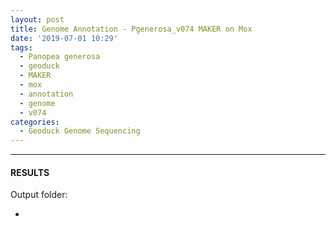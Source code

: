 ```yaml
---
layout: post
title: Genome Annotation - Pgenerosa_v074 MAKER on Mox
date: '2019-07-01 10:29'
tags: 
  - Panopea generosa
  - geoduck
  - MAKER
  - mox
  - annotation
  - genome
  - v074
categories: 
  - Geoduck Genome Sequencing
---
```




---

#### RESULTS

Output folder:

- []()

